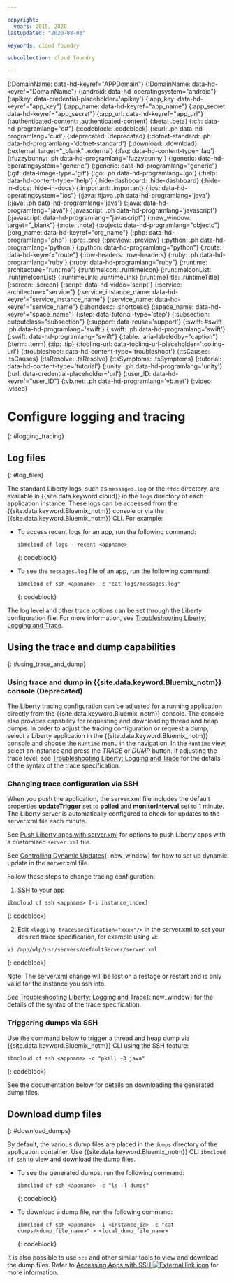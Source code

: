 ```yaml
---

copyright:
  years: 2015, 2020
lastupdated: "2020-08-03"

keywords: cloud foundry

subcollection: cloud foundry

---
```




{:DomainName: data-hd-keyref="APPDomain"}
{:DomainName: data-hd-keyref="DomainName"}
{:android: data-hd-operatingsystem="android"}
{:apikey: data-credential-placeholder='apikey'}
{:app_key: data-hd-keyref="app_key"}
{:app_name: data-hd-keyref="app_name"}
{:app_secret: data-hd-keyref="app_secret"}
{:app_url: data-hd-keyref="app_url"}
{:authenticated-content: .authenticated-content}
{:beta: .beta}
{:c#: data-hd-programlang="c#"}
{:codeblock: .codeblock}
{:curl: .ph data-hd-programlang='curl'}
{:deprecated: .deprecated}
{:dotnet-standard: .ph data-hd-programlang='dotnet-standard'}
{:download: .download}
{:external: target="_blank" .external}
{:faq: data-hd-content-type='faq'}
{:fuzzybunny: .ph data-hd-programlang='fuzzybunny'}
{:generic: data-hd-operatingsystem="generic"}
{:generic: data-hd-programlang="generic"}
{:gif: data-image-type='gif'}
{:go: .ph data-hd-programlang='go'}
{:help: data-hd-content-type='help'}
{:hide-dashboard: .hide-dashboard}
{:hide-in-docs: .hide-in-docs}
{:important: .important}
{:ios: data-hd-operatingsystem="ios"}
{:java: #java .ph data-hd-programlang='java'}
{:java: .ph data-hd-programlang='java'}
{:java: data-hd-programlang="java"}
{:javascript: .ph data-hd-programlang='javascript'}
{:javascript: data-hd-programlang="javascript"}
{:new_window: target="_blank"}
{:note: .note}
{:objectc data-hd-programlang="objectc"}
{:org_name: data-hd-keyref="org_name"}
{:php: data-hd-programlang="php"}
{:pre: .pre}
{:preview: .preview}
{:python: .ph data-hd-programlang='python'}
{:python: data-hd-programlang="python"}
{:route: data-hd-keyref="route"}
{:row-headers: .row-headers}
{:ruby: .ph data-hd-programlang='ruby'}
{:ruby: data-hd-programlang="ruby"}
{:runtime: architecture="runtime"}
{:runtimeIcon: .runtimeIcon}
{:runtimeIconList: .runtimeIconList}
{:runtimeLink: .runtimeLink}
{:runtimeTitle: .runtimeTitle}
{:screen: .screen}
{:script: data-hd-video='script'}
{:service: architecture="service"}
{:service_instance_name: data-hd-keyref="service_instance_name"}
{:service_name: data-hd-keyref="service_name"}
{:shortdesc: .shortdesc}
{:space_name: data-hd-keyref="space_name"}
{:step: data-tutorial-type='step'}
{:subsection: outputclass="subsection"}
{:support: data-reuse='support'}
{:swift: #swift .ph data-hd-programlang='swift'}
{:swift: .ph data-hd-programlang='swift'}
{:swift: data-hd-programlang="swift"}
{:table: .aria-labeledby="caption"}
{:term: .term}
{:tip: .tip}
{:tooling-url: data-tooling-url-placeholder='tooling-url'}
{:troubleshoot: data-hd-content-type='troubleshoot'}
{:tsCauses: .tsCauses}
{:tsResolve: .tsResolve}
{:tsSymptoms: .tsSymptoms}
{:tutorial: data-hd-content-type='tutorial'}
{:unity: .ph data-hd-programlang='unity'}
{:url: data-credential-placeholder='url'}
{:user_ID: data-hd-keyref="user_ID"}
{:vb.net: .ph data-hd-programlang='vb.net'}
{:video: .video}

# Configure logging and tracing
{: #logging_tracing}

## Log files
{: #log_files}

The standard Liberty logs, such as `messages.log` or the `ffdc` directory, are available in {{site.data.keyword.cloud}} in the `logs` directory of each application instance. These logs can be accessed from the {{site.data.keyword.Bluemix_notm}} console or via the {{site.data.keyword.Bluemix_notm}} CLI. For example:

* To access recent logs for an app, run the following command:

  ```
  ibmcloud cf logs --recent <appname>
  ```
  {: codeblock}


* To see the `messages.log` file of an app, run the following command:

  ```
  ibmcloud cf ssh <appname> -c "cat logs/messages.log"
  ```
  {: codeblock}

The log level and other trace options can be set through the Liberty configuration file. For more information, see [Troubleshooting Liberty: Logging and Trace](http://www.ibm.com/support/knowledgecenter/SSEQTP_liberty/com.ibm.websphere.wlp.doc/ae/rwlp_logging.html).

## Using the trace and dump capabilities
{: #using_trace_and_dump}

### Using trace and dump in {{site.data.keyword.Bluemix_notm}} console (Deprecated)

The Liberty tracing configuration can be adjusted for a running application directly from the {{site.data.keyword.Bluemix_notm}} console. The console also provides capability for requesting and downloading thread and heap dumps. In order to adjust the tracing configuration or request a dump, select a Liberty application in the {{site.data.keyword.Bluemix_notm}} console and choose the `Runtime` menu in the navigation. In the `Runtime` view, select an instance and press the *TRACE* or *DUMP* button. If adjusting the trace level, see [Troubleshooting Liberty: Logging and Trace](http://www.ibm.com/support/knowledgecenter/SSEQTP_liberty/com.ibm.websphere.wlp.doc/ae/rwlp_logging.html) for the details of the syntax of the trace specification.

### Changing trace configuration via SSH

When you push the application, the server.xml file includes the default properties  **updateTrigger** set to **polled** and **monitorInterval** set to 1 minute. The Liberty server is automatically configured to check for updates to the server.xml file each minute.

See [Push Liberty apps with server.xml](/docs/cloud-foundry?topic=cloud-foundry-options_for_pushing#options_for_pushing) for options to push Liberty apps with a customized `server.xml` file.

See [Controlling Dynamic Updates](https://www.ibm.com/support/knowledgecenter/SSEQTP_liberty/com.ibm.websphere.wlp.doc/ae/twlp_setup_dyn_upd.html){: new_window} for how to set up dynamic update in the server.xml file.

Follow these steps to change tracing configuration:

1. SSH to your app

  ```
 ibmcloud cf ssh <appname> [-i instance_index]
  ```
  {: codeblock}

2. Edit `<logging traceSpecification="xxxx"/>` in the server.xml to set your desired trace specification,  for example using *vi*:

  ```
vi /app/wlp/usr/servers/defaultServer/server.xml
  ```
  {: codeblock}

Note: The server.xml change will be lost on a restage or restart and is only valid for the instance you ssh into.

See [Troubleshooting Liberty: Logging and Trace](http://www.ibm.com/support/knowledgecenter/SSEQTP_liberty/com.ibm.websphere.wlp.doc/ae/rwlp_logging.html){: new_window} for the details of the syntax of the trace specification.

### Triggering dumps via SSH

Use the command below to trigger a thread and heap dump via {{site.data.keyword.Bluemix_notm}} CLI using the SSH feature:

  ```
 ibmcloud cf ssh <appname> -c "pkill -3 java"
  ```
  {: codeblock}

See the documentation below for details on downloading the generated dump files.

## Download dump files
{: #download_dumps}

By default, the various dump files are placed in the `dumps` directory of the application container. Use {{site.data.keyword.Bluemix_notm}} CLI `ibmcloud cf ssh` to view and download the dump files.

* To see the generated dumps, run the following command:

  ```
  ibmcloud cf ssh <appname> -c "ls -l dumps"
  ```
  {: codeblock}

* To download a dump file, run the following command:

  ```
  ibmcloud cf ssh <appname> -i <instance_id> -c "cat dumps/<dump_file_name>" > <local_dump_file_name>
  ```
  {: codeblock}

It is also possible to use `scp` and other similar tools to view and download the dump files. Refer to [Accessing Apps with SSH  ![External link icon](../../icons/launch-glyph.svg "External link icon")](https://docs.cloudfoundry.org/devguide/deploy-apps/ssh-apps.html) for more information.


